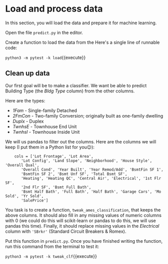 # Load and process data

In this section, you will load the data and prepare it for machine learning.

Open the file ``predict.py`` in the editor.

Create a function to load the data from the 
Here's a single line of runnable code:

`python3 -m pytest -k load`{{execute}}

## Clean up data

Our first goal will be to make a classifier. We want be able to predict Building Type (the *Bldg Type* column) from the other columns.

Here are the types:

* *1Fam* - Single-family Detached	
* *2FmCon* - Two-family Conversion; originally built as one-family dwelling
* *Duplx* - Duplex
* *TwnhsE* - Townhouse End Unit
* *TwnhsI* - Townhouse Inside Unit

We will us pandas to filter out the columns. Here are the columns we will keep (I put them in a Python list for you😉):

```
    cols = ['Lot Frontage', 'Lot Area',
       'Lot Config', 'Land Slope', 'Neighborhood', 'House Style', 'Overall Qual',
       'Overall Cond', 'Year Built', 'Year Remod/Add', 'BsmtFin SF 1',
       'BsmtFin SF 2', 'Bsmt Unf SF', 'Total Bsmt SF',
       'Heating', 'Heating QC', 'Central Air', 'Electrical', '1st Flr SF',
       '2nd Flr SF', 'Bsmt Full Bath',
       'Bsmt Half Bath', 'Full Bath', 'Half Bath', 'Garage Cars', 'Mo Sold', 'Yr Sold',
       'SalePrice']
```

You task is to create a function, `tweak_ames_classification`, that keeps the above columns. It should also fill in any missing values of numeric columns with 0 (we could do this will scikit-learn or pandas to do this, we will use pandas this time). Finally, it should replace missing values in the *Electrical* column with `'SBrkr'` (Standard Circuit Breakers & Romex).

Put this function in `predict.py`. Once you have finished writing the function, run this command from the terminal to test it:

`python3 -m pytest -k tweak_clf`{{execute}}
